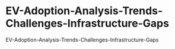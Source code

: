 # EV-Adoption-Analysis-Trends-Challenges-Infrastructure-Gaps
EV-Adoption-Analysis-Trends-Challenges-Infrastructure-Gaps
